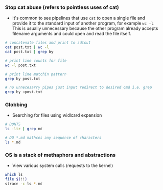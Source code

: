 
### Stop cat abuse (refers to pointless uses of cat)

* It's common to see pipelines that use `cat` to open a single file and provide it to the standard input of another program, for example `wc -l`. 
This is usually unnecessary because the other program already accepts filename arguments and could open and read the file itself.

```bash
# concatenate files and print to sdtout
cat post.txt | wc -l
cat post.txt | grep by

# print line counts for file
wc -l post.txt

# print line matchin pattern
grep by post.txt

# no unnecesarry pipes just input redirect to desired cmd i.e. grep
grep by <post.txt
```

### Globbing

* Searching for files using widlcard expansion

```bash
# DONTS
ls -ltr | grep md

# DO *.md mathces any sequence of characters
ls *.md
```

### OS is a stack of methaphors and abstractions

* View various system calls (requests to the kernel) 
```bash
which ls
file $(!!)
strace -c ls *.md
```